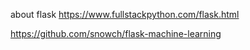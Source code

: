 about flask
https://www.fullstackpython.com/flask.html

https://github.com/snowch/flask-machine-learning

